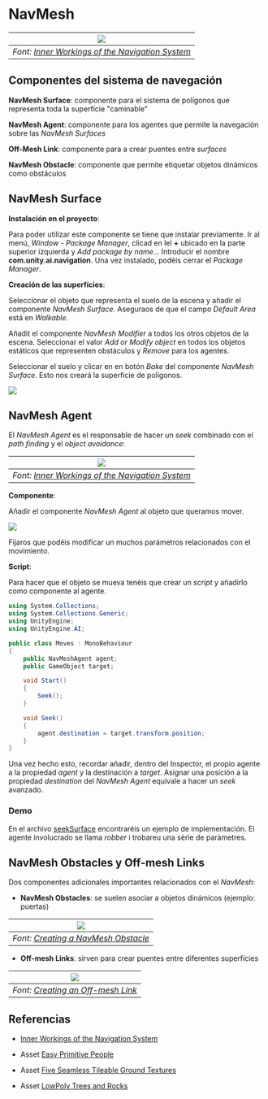 # NavMesh 

|![](figures/NavMesh.svg)|
|:--:| 
| *Font: [Inner Workings of the Navigation System](https://docs.unity3d.com/Packages/com.unity.ai.navigation@1.1/manual/NavInnerWorkings.html)* |

## Componentes del sistema de navegación

**NavMesh Surface**: componente para el sistema de polígonos que representa toda la superfície "caminable"

**NavMesh Agent**: componente para los agentes que permite la navegación sobre las *NavMesh Surfaces*

**Off-Mesh Link**: componente para a crear puentes entre *surfaces*

**NavMesh Obstacle**: componente que permite etiquetar objetos dinámicos como obstáculos

## NavMesh Surface

**Instalación en el proyecto**:

Para poder utilizar este componente se tiene que instalar previamente. Ir al menú, *Window - Package Manager*, clicad en lel **+** ubicado en la parte superior izquierda y *Add package by name..*. Introducir el nombre **com.unity.ai.navigation**. Una vez instalado, podéis cerrar el *Package Manager*.

**Creación de las superfícies**:

Seleccionar el objeto que representa el suelo de la escena y añadir el componente *NavMesh Surface*. Aseguraos de que el campo *Default Area* está en *Walkable*.

Añadit el componente *NavMesh Modifier* a todos los otros objetos de la escena. Seleccionar el valor *Add or Modify object* en todos los objetos estáticos que representen obstáculos y *Remove* para los agentes.

Seleccionar el suelo y clicar en en botón *Bake* del componente *NavMesh Surface*. Esto nos creará la superfície de polígonos.

![](figures/NavMeshSurface.png)

## NavMesh Agent

El *NavMesh Agent* es el responsable de hacer un *seek* combinado con el *path finding* y el *object avoidance*:

|![](figures/NavMeshLoop.svg)|
|:--:| 
| *Font: [Inner Workings of the Navigation System](https://docs.unity3d.com/Packages/com.unity.ai.navigation@1.1/manual/NavInnerWorkings.html)* |

**Componente**:

Añadir el componente *NavMesh Agent* al objeto que queramos mover.

![](figures/NavMeshAgent.png)

Fijaros que podéis modificar un muchos parámetros relacionados con el movimiento.

**Script**:

Para hacer que el objeto se mueva tenéis que crear un *script* y añadirlo como componente al agente.

```C#
using System.Collections;
using System.Collections.Generic;
using UnityEngine;
using UnityEngine.AI;

public class Moves : MonoBehaviour
{
    public NavMeshAgent agent;
    public GameObject target;

    void Start()
    {
        Seek();        
    }

    void Seek()
    {
        agent.destination = target.transform.position; 
    }
}
```

Una vez hecho esto, recordar añadir, dentro del Inspector, el propio agente a la propiedad *agent* y la destinación a *target*. Asignar una posición a la propiedad *destination* del *NavMesh Agent* equivale a hacer un *seek* avanzado.

### Demo

En el archivo [seekSurface](demos/seekSurface.unitypackage) encontraréis un ejemplo de implementación. El agente involucrado se llama  *robber* i trobareu una sèrie de paràmetres.

## NavMesh Obstacles y Off-mesh Links

Dos componentes adicionales importantes relacionados con el *NavMesh*:

- **NavMesh Obstacles**: se suelen asociar a objetos dinámicos (ejemplo: puertas)

|![](figures/NavMeshObstacle.svg)|
|:--:| 
| *Font: [Creating a NavMesh Obstacle](https://docs.unity3d.com/Packages/com.unity.ai.navigation@1.1/manual/CreateNavMeshObstacle.html)* |

- **Off-mesh Links**: sirven para crear puentes entre diferentes superfícies

|![](figures/NavMeshObstacle.svg)|
|:--:| 
| *Font: [Creating an Off-mesh Link](https://docs.unity3d.com/Packages/com.unity.ai.navigation@1.1/manual/CreateOffMeshLink.html)* |

## Referencias

- [Inner Workings of the Navigation System](https://docs.unity3d.com/Packages/com.unity.ai.navigation@1.1/manual/NavInnerWorkings.html)

- Asset [Easy Primitive People](https://assetstore.unity.com/packages/3d/characters/easy-primitive-people-161846)

- Asset [Five Seamless Tileable Ground Textures](https://assetstore.unity.com/packages/2d/textures-materials/floors/five-seamless-tileable-ground-textures-57060)

- Asset [LowPoly Trees and Rocks](https://assetstore.unity.com/packages/3d/vegetation/lowpoly-trees-and-rocks-88376)


